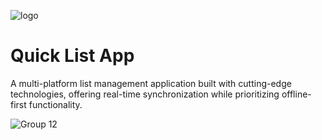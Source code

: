 ![logo](https://github.com/user-attachments/assets/54d15b9c-23df-47f4-9d78-abf42c2b0651)
# Quick List App
A multi-platform list management application built with cutting-edge technologies, offering real-time synchronization while prioritizing offline-first functionality.

![Group 12](https://github.com/user-attachments/assets/5d26706f-1597-40da-834c-0ec4d407a972)
